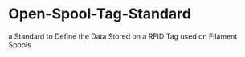 # Open-Spool-Tag-Standard
a Standard to Define the Data Stored on a RFID Tag used on Filament Spools
